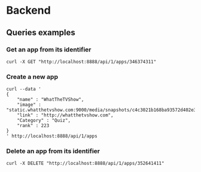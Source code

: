 # Backend

## Queries examples
### Get an app from its identifier
```
curl -X GET "http://localhost:8888/api/1/apps/346374311"
```
### Create a new app
```
curl --data '
{
    "name" : "WhatTheTVShow",
    "image" : "static.whatthetvshow.com:9000/media/snapshots/c4c3021b168ba93572d402e313f0f884_medium.png",
    "link" : "http://whatthetvshow.com",
    "Category" : "Quiz",
    "rank" : 223
}
' http://localhost:8888/api/1/apps
```
### Delete an app from its identifier
```
curl -X DELETE "http://localhost:8888/api/1/apps/352641411"
```
